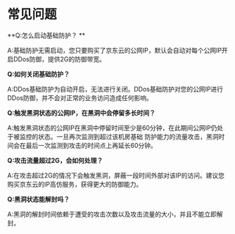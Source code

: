 # 常见问题

**Q:怎么启动基础防护？ **

A:基础防护无需启动，您只要购买了京东云的公网IP，默认会自动对每个公网IP开启DDos防御，提供2G的防御带宽。

**Q:如何关闭基础防护？**

A:DDos基础防护为自动开启，无法进行关闭。DDos基础防护对您的公网IP进行DDos防御，并不会对正常的业务访问造成任何影响。

**Q:触发黑洞状态的公网IP，在黑洞中会停留多长时间？**

A:触发黑洞状态的公网IP在黑洞中停留时间至少是60分钟，在此期间公网IP仍处于被监控的状态。一旦再次监测到超过该机房基础
  防护能力的流量攻击，黑洞时间会在最后一次监测到攻击的时间点上再延长60分钟。
  
**Q:攻击流量超过2G，会如何处理？**

A:在攻击超过2G的情况下会触发黑洞，屏蔽一段时间外部对该IP的访问。建议您购买京东云的IP高仿服务，获得更大的防御能力。

**Q:黑洞状态能解封吗？**

A:黑洞的解封时间依赖于遭受的攻击次数以及攻击流量的大小，并且不能立即解封。
